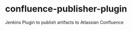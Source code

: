 confluence-publisher-plugin
===========================

Jenkins Plugin to publish artifacts to Atlassian Confluence
